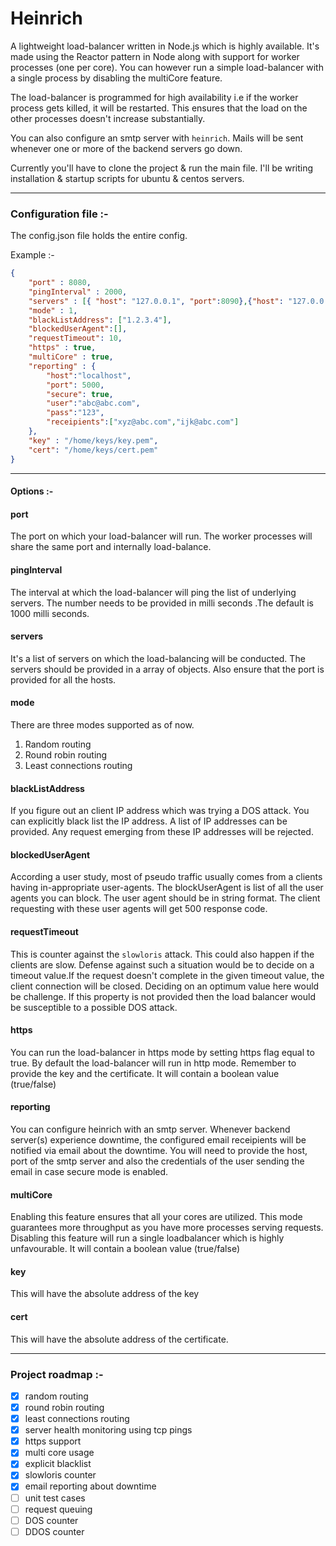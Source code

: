  # Heinrich

A lightweight load-balancer written in Node.js which is highly available. It's made using the Reactor pattern in Node along with support for worker processes (one per core). You can however run a simple load-balancer with a single process by disabling the multiCore feature.

The load-balancer is programmed for high availability i.e if the worker process gets killed, it will be restarted. This ensures that the load on the other processes doesn't increase substantially.

You can also configure an smtp server with `heinrich`. Mails will be sent whenever one or more of the backend servers go down.

Currently you'll have to clone the project & run the main file. I'll be writing installation & startup scripts for ubuntu & centos servers.

-------------------------------------------------------
### Configuration file :-
The config.json file holds the entire config.

Example :-
```json
{
    "port" : 8080,
    "pingInterval" : 2000,
    "servers" : [{ "host": "127.0.0.1", "port":8090},{"host": "127.0.0.1", "port": 9000}],
    "mode" : 1,
    "blackListAddress": ["1.2.3.4"],
    "blockedUserAgent":[],
    "requestTimeout": 10,
    "https" : true,
    "multiCore" : true,
    "reporting" : {
        "host":"localhost",
        "port": 5000,
        "secure": true,
        "user":"abc@abc.com",
        "pass":"123",
        "receipients":["xyz@abc.com","ijk@abc.com"]
    },
    "key" : "/home/keys/key.pem",
    "cert": "/home/keys/cert.pem"
}
```

-------------------------------------------------------
#### Options :-
#### port
The port on which your load-balancer will run. The worker processes will share the same port and internally load-balance.

#### pingInterval
The interval at which the load-balancer will ping the list of underlying  servers. The number needs to be provided in milli seconds .The default is 1000 milli seconds.

#### servers
It's a list of servers on which the load-balancing will be conducted. The servers should be provided in a array of objects. Also ensure that the port is provided for all the hosts.

#### mode
There are three modes supported as of now.

 1.  Random routing
 2.  Round robin routing
 3.  Least connections routing


#### blackListAddress
If you figure out an client IP address which was trying a DOS attack. You can explicitly black list the IP address. A list of IP addresses can be provided. Any request emerging from these IP addresses will be rejected.

#### blockedUserAgent
According a user study, most of pseudo traffic usually comes from a clients having in-appropriate user-agents. The blockUserAgent is list of all the user agents you can block. The user agent should be in string format. The client requesting with these user agents will get 500 response code.

#### requestTimeout
This is counter against the `slowloris` attack. This could also happen if the clients are slow. Defense against such a situation would be to decide on a timeout value.If the request doesn't complete in the given timeout value, the client connection will be closed. Deciding on an optimum value here would be challenge. If this property is not provided then the load balancer would be susceptible to a possible DOS attack.

#### https
You can run the load-balancer in https mode by setting https flag equal to true. By default the load-balancer will run in http mode.
Remember to provide the key and the certificate. It will contain a boolean value (true/false)

#### reporting
You can configure heinrich with an smtp server. Whenever backend server(s) experience downtime, the
configured email receipients will be notified via email about the downtime. You will need to provide the host, port  of the smtp server  and also the credentials of the user sending the email in case secure mode is enabled.

#### multiCore
Enabling this feature ensures that all your cores are utilized. This mode guarantees more throughput as you have more processes serving requests. Disabling this feature will run a single loadbalancer which is highly unfavourable. It will contain a boolean value (true/false)

#### key
This will have the absolute address of the key

#### cert
This will have the absolute address of the certificate.

-------------------------------------------------------
### Project roadmap :-

- [x] random routing
- [x] round robin routing
- [x] least connections routing
- [x] server health monitoring using tcp pings
- [x] https support
- [x] multi core usage
- [x] explicit blacklist
- [x] slowloris counter
- [x] email reporting about downtime
- [ ] unit test cases
- [ ] request queuing
- [ ] DOS counter
- [ ] DDOS counter
